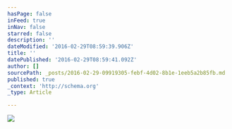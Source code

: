 ```yaml
---
hasPage: false
inFeed: true
inNav: false
starred: false
description: ''
dateModified: '2016-02-29T08:59:39.906Z'
title: ''
datePublished: '2016-02-29T08:59:41.092Z'
author: []
sourcePath: _posts/2016-02-29-09919305-febf-4d02-8b1e-1eeb5a2b85fb.md
published: true
_context: 'http://schema.org'
_type: Article

---
```

![](https://the-grid-user-content.s3-us-west-2.amazonaws.com/db82ccb9-9887-40a1-a093-2f0f3293060e.jpg)